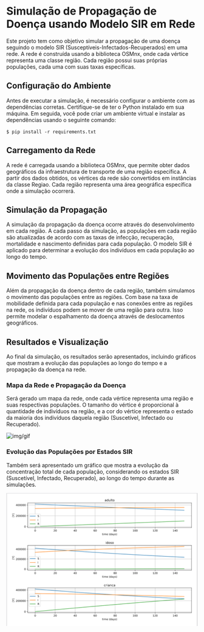 # Simulação de Propagação de Doença usando Modelo SIR em Rede

Este projeto tem como objetivo simular a propagação de uma doença seguindo o modelo SIR (Susceptíveis-Infectados-Recuperados) em uma rede. A rede é construída usando a biblioteca OSMnx, onde cada vértice representa uma classe região. Cada região possui suas próprias populações, cada uma com suas taxas específicas.

## Configuração do Ambiente

Antes de executar a simulação, é necessário configurar o ambiente com as dependências corretas. Certifique-se de ter o Python instalado em sua máquina. Em seguida, você pode criar um ambiente virtual e instalar as dependências usando o seguinte comando:

```
$ pip install -r requirements.txt
```

## Carregamento da Rede

A rede é carregada usando a biblioteca OSMnx, que permite obter dados geográficos da infraestrutura de transporte de uma região específica. A partir dos dados obtidos, os vértices da rede são convertidos em instâncias da classe Regiao. Cada região representa uma área geográfica específica onde a simulação ocorrerá.

## Simulação da Propagação

A simulação da propagação da doença ocorre através do desenvolvimento em cada região. A cada passo da simulação, as populações em cada região são atualizadas de acordo com as taxas de infecção, recuperação, mortalidade e nascimento definidas para cada população. O modelo SIR é aplicado para determinar a evolução dos indivíduos em cada população ao longo do tempo.

## Movimento das Populações entre Regiões

Além da propagação da doença dentro de cada região, também simulamos o movimento das populações entre as regiões. Com base na taxa de mobilidade definida para cada população e nas conexões entre as regiões na rede, os indivíduos podem se mover de uma região para outra. Isso permite modelar o espalhamento da doença através de deslocamentos geográficos.

## Resultados e Visualização

Ao final da simulação, os resultados serão apresentados, incluindo gráficos que mostram a evolução das populações ao longo do tempo e a propagação da doença na rede.

### Mapa da Rede e Propagação da Doença

Será gerado um mapa da rede, onde cada vértice representa uma região e suas respectivas populações. O tamanho do vértice é proporcional à quantidade de indivíduos na região, e a cor do vértice representa o estado da maioria dos indivíduos daquela região (Suscetível, Infectado ou Recuperado).

![img/gif](https://github.com/YanAndrade61/UFSJ-DiseaseNetwork/blob/main/params4.gif)


### Evolução das Populações por Estados SIR

Também será apresentado um gráfico que mostra a evolução da concentração total de cada população, considerando os estados SIR (Suscetível, Infectado, Recuperado), ao longo do tempo durante as simulações.

![Evolução das Populações](img/edo.png)
